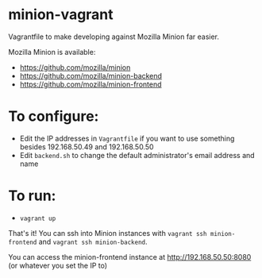 # minion-vagrant
Vagrantfile to make developing against Mozilla Minion far easier.

Mozilla Minion is available:
* https://github.com/mozilla/minion
* https://github.com/mozilla/minion-backend
* https://github.com/mozilla/minion-frontend

# To configure:
* Edit the IP addresses in `Vagrantfile` if you want to use something besides 192.168.50.49 and 192.168.50.50
* Edit `backend.sh` to change the default administrator's email address and name

# To run:
* `vagrant up`

That's it!  You can ssh into Minion instances with `vagrant ssh minion-frontend` and `vagrant ssh minion-backend`.

You can access the minion-frontend instance at http://192.168.50.50:8080 (or whatever you set the IP to)
